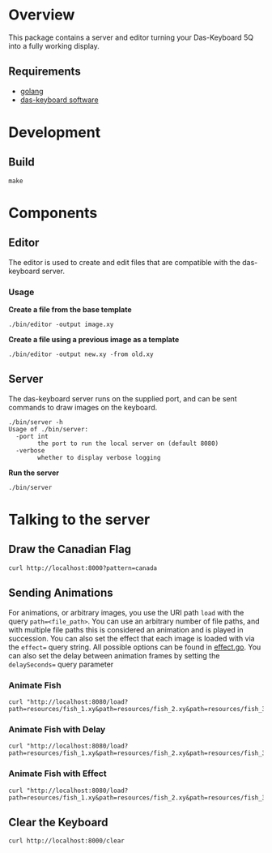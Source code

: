 # Overview
This package contains a server and editor turning your Das-Keyboard 5Q into a fully working display.

## Requirements
* [golang](https://golang.org/doc/install)
* [das-keyboard software](https://www.daskeyboard.io/get-started/software/)

# Development

## Build

```
make
```

# Components

## Editor
The editor is used to create and edit files that are compatible with the das-keyboard server.

### Usage

**Create a file from the base template** 
```
./bin/editor -output image.xy
```

**Create a file using a previous image as a template** 
```
./bin/editor -output new.xy -from old.xy
```

## Server
The das-keyboard server runs on the supplied port, and can be sent commands to draw images on the keyboard.

```
./bin/server -h
Usage of ./bin/server:
  -port int
        the port to run the local server on (default 8080)
  -verbose
        whether to display verbose logging
```

**Run the server**
```
./bin/server
```

# Talking to the server
## Draw the Canadian Flag
```
curl http://localhost:8000?pattern=canada
```

## Sending Animations
For animations, or arbitrary images, you use the URI path `load` with the query `path=<file_path>`. You can use an arbitrary number of file paths, and with multiple file paths this is considered an animation and is played in succession. You can also set the effect that each image is loaded with via the `effect=` query string. All possible options can be found in [effect.go](src/keyboard/effect.go). You can also set the delay between animation frames by setting the `delaySeconds=` query parameter

### Animate Fish
```
curl "http://localhost:8080/load?path=resources/fish_1.xy&path=resources/fish_2.xy&path=resources/fish_3.xy&path=resources/fish_4.xy&path=resources/fish_5.xy&path=resources/fish_6.xy&path=resources/fish_7.xy&path=resources/fish_8.xy&path=resources/fish_9.xy"
```

### Animate Fish with Delay
```
curl "http://localhost:8080/load?path=resources/fish_1.xy&path=resources/fish_2.xy&path=resources/fish_3.xy&path=resources/fish_4.xy&path=resources/fish_5.xy&path=resources/fish_6.xy&path=resources/fish_7.xy&path=resources/fish_8.xy&path=resources/fish_9.xy&delaySeconds=3"
```

### Animate Fish with Effect
```
curl "http://localhost:8080/load?path=resources/fish_1.xy&path=resources/fish_2.xy&path=resources/fish_3.xy&path=resources/fish_4.xy&path=resources/fish_5.xy&path=resources/fish_6.xy&path=resources/fish_7.xy&path=resources/fish_8.xy&path=resources/fish_9.xy&effect=breathe"
```

## Clear the Keyboard
```
curl http://localhost:8000/clear
```